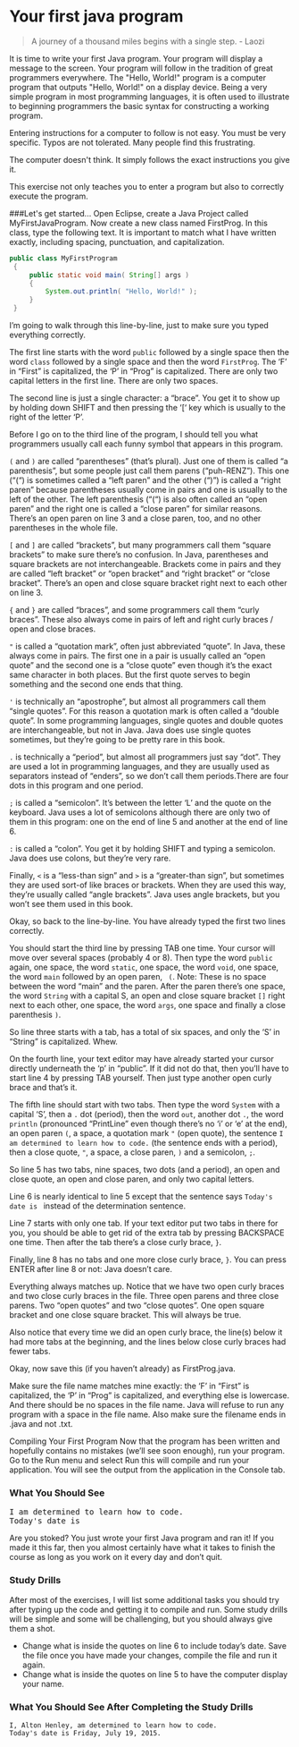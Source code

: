 # Your first java program

<blockquote>
A journey of a thousand miles begins with a single step.
   - Laozi
</blockquote>

It is time to write your first Java program. Your program will display a message to the screen. Your program will follow in the tradition of great programmers everywhere. The "Hello, World!" program is a computer program that outputs "Hello, World!" on a display device. Being a very simple program in most programming languages, it is often used to illustrate to beginning programmers the basic syntax for constructing a working program.

Entering instructions for a computer to follow is not easy. You must be very specific. Typos are not tolerated. Many people find this frustrating.

The computer doesn't think. It simply follows the exact instructions you give it.

This exercise not only teaches you to enter a program but also to correctly execute the program. 

###Let's get started...
Open Eclipse, create a Java Project called MyFirstJavaProgram. Now create a new class named FirstProg. In this class, type the following text. It is important to match what I have written exactly, including spacing, punctuation, and capitalization.

```java
public class MyFirstProgram
 {
     public static void main( String[] args )
     {
         System.out.println( "Hello, World!" );
     }
 }
```
 
I’m going to walk through this line-by-line, just to make sure you typed everything correctly.

The first line starts with the word ```public``` followed by a single space then the word ```class``` followed by a single space and then the word ```FirstProg```. The ‘F’ in “First” is capitalized, the ‘P’ in “Prog” is capitalized. There are only two capital letters in the first line. There are only two spaces.

The second line is just a single character: a “brace”. You get it to show up by holding down SHIFT and then pressing the ‘[‘ key which is usually to the right of the letter ‘P’.

Before I go on to the third line of the program, I should tell you what programmers usually call each funny symbol that appears in this program.

```(``` and ```)``` are called “parentheses” (that’s plural). Just one of them is called “a parenthesis”, but some people just call them parens (“puh-RENZ”). This one (“(“) is sometimes called a “left paren” and the other (“)”) is called a “right paren” because parentheses usually come in pairs and one is usually to the left of the other. The left parenthesis (“(“) is also often called an “open paren” and the right one is called a “close paren” for similar reasons.
There’s an open paren on line 3 and a close paren, too, and no other parentheses in the whole file.

```[``` and ```]``` are called “brackets”, but many programmers call them “square brackets” to make sure there’s no confusion. In Java, parentheses and square brackets are not interchangeable. Brackets come in pairs and they are called “left bracket” or “open bracket” and “right bracket” or “close bracket”.
There’s an open and close square bracket right next to each other on line 3.

```{``` and ```}``` are called “braces”, and some programmers call them “curly braces”. These also always come in pairs of left and right curly braces / open and close braces.

```"``` is called a “quotation mark”, often just abbreviated “quote”. In Java, these always come in pairs. The first one in a pair is usually called an “open quote” and the second one is a “close quote” even though it’s the exact same character in both places. But the first quote serves to begin something and the second one ends that thing.

```'``` is technically an “apostrophe”, but almost all programmers call them “single quotes”. For this reason a quotation mark is often called a “double quote”. In some programming languages, single quotes and double quotes are interchangeable, but not in Java. Java does use single quotes sometimes, but they’re going to be pretty rare in this book.

```.``` is technically a “period”, but almost all programmers just say “dot”. They are used a lot in programming languages, and they are usually used as separators instead of “enders”, so we don’t call them periods.There are four dots in this program and one period.

```;``` is called a “semicolon”. It’s between the letter ‘L’ and the quote on the keyboard. Java uses a lot of semicolons although there are only two of them in this program: one on the end of line 5 and another at the end of line 6.

```:``` is called a “colon”. You get it by holding SHIFT and typing a semicolon. Java does use colons, but they’re very rare.

Finally, ```<``` is a “less-than sign” and ```>``` is a “greater-than sign”, but sometimes they are used sort-of like braces or brackets. When they are used this way, they’re usually called “angle brackets”. Java uses angle brackets, but you won’t see them used in this book.

Okay, so back to the line-by-line. You have already typed the first two lines correctly.

You should start the third line by pressing TAB one time. Your cursor will move over several spaces (probably 4 or 8). Then type the word ```public``` again, one space, the word ```static```, one space, the word ```void```, one space, the word ```main``` followed by an open paren, ``` (```. Note: These is no space between the word “main” and the paren. After the paren there’s one space, the word ```String``` with a capital S, an open and close square bracket ```[]``` right next to each other, one space, the word ```args```, one space and finally a close parenthesis ```)```.

So line three starts with a tab, has a total of six spaces, and only the ‘S’ in “String” is capitalized. Whew.

On the fourth line, your text editor may have already started your cursor directly underneath the ‘p’ in “public”. If it did not do that, then you’ll have to start line 4 by pressing TAB yourself. Then just type another open curly brace and that’s it.

The fifth line should start with two tabs. Then type the word ```System``` with a capital ‘S’, then a ```.``` dot (period), then the word ```out```, another dot ```.```, the word ```println``` (pronounced “PrintLine” even though there’s no ‘i’ or ‘e’ at the end), an open paren ```(```, a space, a quotation mark ```"``` (open quote), the sentence ```I am determined to learn how to code.``` (the sentence ends with a period), then a close quote, ```"```, a space, a close paren, ```)``` and a semicolon, ```;```.

So line 5 has two tabs, nine spaces, two dots (and a period), an open and close quote, an open and close paren, and only two capital letters.

Line 6 is nearly identical to line 5 except that the sentence says ```Today's date is ``` instead of the determination sentence.

Line 7 starts with only one tab. If your text editor put two tabs in there for you, you should be able to get rid of the extra tab by pressing BACKSPACE one time. Then after the tab there’s a close curly brace, ```}```.

Finally, line 8 has no tabs and one more close curly brace, ```}```. You can press ENTER after line 8 or not: Java doesn’t care.

Everything always matches up. Notice that we have two open curly braces and two close curly braces in the file. Three open parens and three close parens. Two “open quotes” and two “close quotes”. One open square bracket and one close square bracket. This will always be true.

Also notice that every time we did an open curly brace, the line(s) below it had more tabs at the beginning, and the lines below close curly braces had fewer tabs.

Okay, now save this (if you haven’t already) as FirstProg.java.

Make sure the file name matches mine exactly: the ‘F’ in “First” is capitalized, the ‘P’ in “Prog” is capitalized, and everything else is lowercase. And there should be no spaces in the file name. Java will refuse to run any program with a space in the file name. Also make sure the filename ends in .java and not .txt.

Compiling Your First Program
Now that the program has been written and hopefully contains no mistakes (we’ll see soon enough), run your program. Go to the Run menu and select Run this will compile and run your application. You will see the output from the application in the Console tab.


### What You Should See
<pre>I am determined to learn how to code.
Today's date is</pre>

Are you stoked? You just wrote your first Java program and ran it! If you made it this far, then you almost certainly have what it takes to finish the course as long as you work on it every day and don’t quit.

### Study Drills
After most of the exercises, I will list some additional tasks you should try after typing up the code and getting it to compile and run. Some study drills will be  simple and some will be  challenging, but you should always give them a shot.

* Change what is inside the quotes on line 6 to include today’s date. Save the file once you have made your changes, compile the file and run it again.
* Change what is inside the quotes on line 5 to have the computer display your name.


### What You Should See After Completing the Study Drills

```
I, Alton Henley, am determined to learn how to code.
Today's date is Friday, July 19, 2015.
```